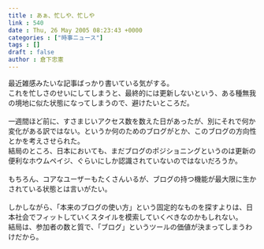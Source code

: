 ```yaml
---
title : あぁ、忙しや、忙しや
link : 540
date : Thu, 26 May 2005 08:23:43 +0000
categories : ["時事ニュース"]
tags : []
draft : false
author : 倉下忠憲
---
```


最近雑感みたいな記事ばっかり書いている気がする。<BR>これを忙しさのせいにしてしまうと、最終的には更新しないという、ある種無我の境地に似た状態になってしまうので、避けたいところだ。<BR><BR>一週間ほど前に、すさまじいアクセス数を数えた日があったが、別にそれで何か変化がある訳ではない。というか何のためのブログがとか、このブログの方向性とかを考えさせられた。<BR>結局のところ、日本においても、まだブログのポジショニングというのは更新の便利なホウムペイジ、ぐらいにしか認識されていないのではないだろうか。<BR><BR>もちろん、コアなユーザーもたくさんいるが、ブログの持つ機能が最大限に生かされている状態とは言いがたい。<BR><BR>しかしながら、「本来のブログの使い方」という固定的なものを探すよりは、日本社会でフィットしていくスタイルを模索していくべきなのかもしれない。<BR>結局は、参加者の数と質で、「ブログ」というツールの価値が決まってしまうわけだから。<BR><BR><br><br>
